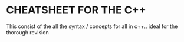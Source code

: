 # CHEATSHEET FOR THE C++
This consist of the all the syntax / concepts for all in c++..
ideal for the thorough revision
